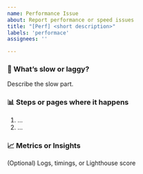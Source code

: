 ```yaml
---
name: Performance Issue
about: Report performance or speed issues
title: "[Perf] <short description>"
labels: 'performace'
assignees: ''

---
```


### 🐢 What’s slow or laggy?
Describe the slow part.

### 📊 Steps or pages where it happens
1. ...
2. ...

### 📈 Metrics or Insights
(Optional) Logs, timings, or Lighthouse score
